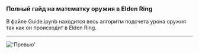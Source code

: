 ### Полный гайд на математку оружия в Elden Ring
В файле Guide.ipynb находится весь алгоритм подсчета урона оружия так как он происходит в Elden Ring.

***

!['Превью'](https://lh3.googleusercontent.com/pw/AP1GczMnr5e4YRbXQXTHJG50WDgOO4jJ2LGYCPWb6P9WBLGE427MRPCUGdMJGFDE17obS_uNSa4VLp5zv6dLKPS7C4-Bbt74LCZlO1D5igIQ__uCToCmBRWT2FaaWJHuOBTgm-NDHW50tdJBSdURIIuthphlZdQWRjc-fjaRTwcH7MRgq7DZKcL5hfjGsqJgG3FSAbBZAqGefZYWveMZ8jwaeNkZyVNQSHy4LZVWOFt1Lj8-UYpjtoK28xNlHgKqZgwv4eF8xGsb9DdoMJPgYi3c4400p-A_8l8fEXzeMjplbtJT-qSB2qNpRfn0rhSaWZy-cOX6EW1vTxqxaRQSsnsZn-JGWdQ-qxzaew3kMaFrGW2axrkVqFp6g6UGA-RkO2M_yDpPQifh-x0NUWYyjdaF9xJfgrGBdjwXeqMUYAGRPBu643NidqA8Hl_84pgmn-uMNhv2e2RkbnYJFA64yYWT4bfjLkTTPPst75tddew1-BD3oPXfzONqeDTxOaQRh8EOWmN4uwwmig7Naycv8LTAaj8vno_WkUUjHLatq0PBUlCi44Tv4O0ITivfENqOdNrv3lBjQWXX5YPSAje2THb33opfEItLNXU97HrJJ1ngf9zGIQxH5DGMWmUhgf-4DhcSgPosNnj_Zjo33phtp2rBAEO7j-XDFZcx2GbLjfn_IMw2_FdnVHMEXiCHlgnJGss1Re_cRFm-kuNzChYF_dshf9CJ_JVFp_9nSRfPcob3I0GiLk0gyeRvSw-EnBV4ybcoRMY3_g9EGCufwSLQhiyeCoUPJeLaUKx1NK7qDfkQWsNlOPhq48jT1yU5gOq2JMtiNXz8o5yzR2YcsUpMCoOhH-c2_af-YLBaXYzuHCU5qJkanLe5v71k4GpOiJW7xXwhrm3msVD0CR5fULKSrq9x37bzRVXfK1mTXpWipz7NT074Ut9docxALRLodcVs0Q=w1612-h898-s-no-gm?authuser=0)
